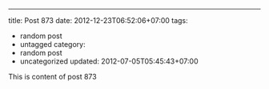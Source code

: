 ---
title: Post 873
date: 2012-12-23T06:52:06+07:00
tags:
  - random post
  - untagged
category:
  - random post
  - uncategorized
updated: 2012-07-05T05:45:43+07:00

This is content of post 873